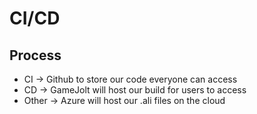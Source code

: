 # CI/CD

## Process
- CI -> Github to store our code everyone can access
- CD -> GameJolt will host our build for users to access
- Other -> Azure will host our .ali files on the cloud